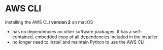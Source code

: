 
# AWS CLI

Installing the AWS CLI **version 2** on macOS
- has no dependencies on other software packages. It has a self-contained, embedded copy of all dependencies included in the installer
- no longer need to install and maintain Python to use the AWS CLI
